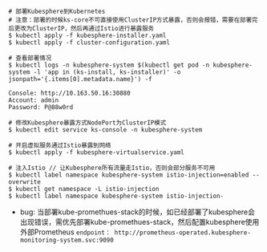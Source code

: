 ```
# 部署Kubesphere到Kubernetes
# 注意：部署的时候ks-core不可直接使用ClusterIP方式暴露，否则会报错，需要在部署完后更改为ClusterIP，然后再通过Istio进行暴露服务
$ kubectl apply -f kubesphere-installer.yaml
$ kubectl apply -f cluster-configuration.yaml

# 查看部署情况
$ kubectl logs -n kubesphere-system $(kubectl get pod -n kubesphere-system -l 'app in (ks-install, ks-installer)' -o jsonpath='{.items[0].metadata.name}') -f

Console: http://10.163.50.16:30880
Account: admin
Password: P@88w0rd

# 修改Kubesphere暴露方式NodePort为ClusterIP模式
$ kubectl edit service ks-console -n kubesphere-system

# 开启虚拟服务通过Istio暴露到网络
$ kubectl apply -f kubesphere-virtualservice.yaml 

# 注入Istio // 让Kubesphere所有流量走Istio，否则会部分服务不可用
$ kubectl label namespace kubesphere-system istio-injection=enabled --overwrite
$ kubectl get namespace -L istio-injection
$ kubectl label namespace kubesphere-system istio-injection-
```

- bug: 当部署kube-promethues-stack的时候，如已经部署了kubesphere会出现错误，需优先部署kube-promethues-stack，然后配置kubesphere使用外部Prometheus
`endpoint： http://prometheus-operated.kubesphere-monitoring-system.svc:9090`